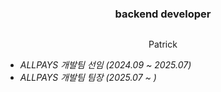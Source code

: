 <div align= "center">
    <h3 style="margin-bottom: 30px;"> backend developer </h3>
    <p>
        Patrick
    </p>
</div>

<div align= "left">

- *ALLPAYS 개발팀 선임 (2024.09 ~ 2025.07)*
- *ALLPAYS 개발팀 팀장 (2025.07 ~ )*

</div>
